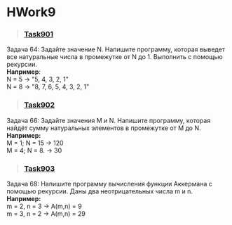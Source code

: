 # HWork9

>### [Task901](https://github.com/Mojo-Lan/HWork9/blob/master/Task901/Program.cs)
Задача 64: Задайте значение N. Напишите программу, которая выведет все натуральные числа в промежутке от N до 1. 
Выполнить с помощью рекурсии.<br>
**Например**:<br>
N = 5 -> "5, 4, 3, 2, 1"<br>
N = 8 -> "8, 7, 6, 5, 4, 3, 2, 1" <br>


>### [Task902](https://github.com/Mojo-Lan/HWork9/blob/master/Task902/Program.cs)
Задача 66: Задайте значения M и N. Напишите программу, которая найдёт сумму натуральных элементов в промежутке от M до N.<br>
**Например:**<br>
M = 1; N = 15 -> 120<br>
M = 4; N = 8. -> 30<br>



>### [Task903](https://github.com/Mojo-Lan/HWork9/blob/master/Task903/Program.cs)
Задача 68: Напишите программу вычисления функции Аккермана с помощью рекурсии. 
Даны два неотрицательных числа m и n.<br>
**Например:** <br>
m = 2, n = 3 -> A(m,n) = 9<br>
m = 3, n = 2 -> A(m,n) = 29<br>